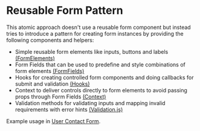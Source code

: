 # Reusable Form Pattern

This atomic approach doesn't use a reusable form component but instead tries to introduce a pattern for creating form instances by providing the following components and helpers:

* Simple reusable form elements like inputs, buttons and labels [(FormElements)](https://github.com/anszu/reusable-react-form/tree/master/src/Forms/Components/FormElements) 
* Form Fields that can be used to predefine and style combinations of form elements [(FormFields)](https://github.com/anszu/reusable-react-form/tree/master/src/Forms/Components/FormFields)
* Hooks for creating controlled form components and doing callbacks for submit and validation [(Hooks)](https://github.com/anszu/reusable-react-form/tree/master/src/Forms/Hooks)
* Context to deliver controls directly to form elements to avoid passing props through Form Fields [(Context)](https://github.com/anszu/reusable-react-form/tree/master/src/Forms/Context)
* Validation methods for validating inputs and mapping invalid requirements with error hints [(Validation.js)](https://github.com/anszu/reusable-react-form/blob/master/src/Forms/Validation.js)

Example usage in [User Contact Form](https://github.com/anszu/reusable-react-form/blob/master/src/Forms/UserContactForm.js).  

